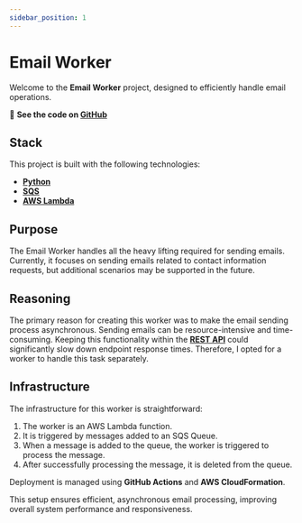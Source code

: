 ```yaml
---
sidebar_position: 1
---
```


# Email Worker

Welcome to the **Email Worker** project, designed to efficiently handle email operations.

🚀 **See the code on [GitHub](https://github.com/itsadeadh2/email-sender-worker)**

## Stack

This project is built with the following technologies:
- **[Python](https://www.python.org/)**
- **[SQS](https://aws.amazon.com/sqs/)**
- **[AWS Lambda](https://aws.amazon.com/ecs/)**

## Purpose

The Email Worker handles all the heavy lifting required for sending emails. Currently, it focuses on sending emails related to contact information requests, but additional scenarios may be supported in the future.

## Reasoning

The primary reason for creating this worker was to make the email sending process asynchronous. Sending emails can be resource-intensive and time-consuming. Keeping this functionality within the **[REST API](../REST%20API)** could significantly slow down endpoint response times. Therefore, I opted for a worker to handle this task separately.

## Infrastructure

The infrastructure for this worker is straightforward:

1. The worker is an AWS Lambda function.
2. It is triggered by messages added to an SQS Queue.
3. When a message is added to the queue, the worker is triggered to process the message.
4. After successfully processing the message, it is deleted from the queue.

Deployment is managed using **GitHub Actions** and **AWS CloudFormation**.

This setup ensures efficient, asynchronous email processing, improving overall system performance and responsiveness.